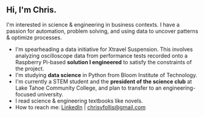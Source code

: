## Hi, I'm Chris.

I'm interested in science & engineering in business contexts. I have a passion for automation,
problem solving, and using data to uncover patterns & optimize processes.

* I'm spearheading a data initiative for Xtravel Suspension. This involves analyzing
oscilloscope data from performance tests recorded onto a Raspberry Pi-based **solution I engineered** to satisfy
the constraints of the project.
* I'm studying **data science** in Python from Bloom Institute of Technology.
* I'm currently a STEM student and the **president of the science club** at Lake Tahoe Community
College, and plan to transfer to an engineering-focused university.
* I read science & engineering textbooks like novels.
* How to reach me: [LinkedIn](https://www.linkedin.com/in/chris-follis) | [chrisvfollis@gmail.com](mailto:chrisvfollis@gmail.com)
  
